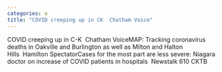 ```yaml
---
categories: e
title: "COVID creeping up in CK  Chatham Voice"
---
```

COVID creeping up in C-K&nbsp;&nbsp;Chatham VoiceMAP: Tracking coronavirus deaths in Oakville and Burlington as well as Milton and Halton Hills&nbsp;&nbsp;Hamilton SpectatorCases for the most part are less severe: Niagara doctor on increase of COVID patients in hospitals&nbsp;&nbsp;Newstalk 610 CKTB